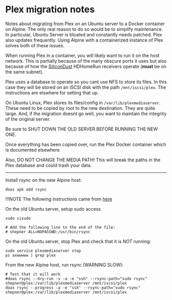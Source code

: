 # Plex migration notes

Notes about migrating from Plex on an Ubuntu server to a Docker container on Alpine.  The only real reason to do so would be to simplify maintenance. In particular, Ubuntu Server is bloated and constantly needs patched.  Plex also updates frequently.  Using Alpine with a containerized instance of Plex solves both of these issues.

When running Plex in a container, you will likely want to run it on the host network.  This is partially because of the many obscure ports it uses but also because of how the [SiliconDust](https://www.silicondust.com/) HDHomeRun receivers operate (**must** be on the same subnet).

Plex uses a database to operate so you cant use NFS to store its files.  In this case they will be stored on an iSCSI disk with the path `/mnt/iscsi/plex`.  The instructions are elswhere for setting that up.

On Ubuntu Linux, Plex stores its files/config in `/var/lib/plexmediaserver`.  These need to be copied by root to the new destination.  They are quite large.  And, if the migration doesnt go well, you want to maintain the integrity of the original server.

Be sure to SHUT DOWN THE OLD SERVER BEFORE RUNNING THE NEW ONE.

Once everything has been copied over, run the Plex Docker container which is documented elsewhere

Also, DO NOT CHANGE THE MEDIA PATH!  This will break the paths in the Plex database and could trash your data.

---

Install rsync on the new Alpine host:

``` shell
doas apk add rsync
```

!!!NOTE
  The following instructions came from [here](https://www.ustrem.org/en/articles/rsync-over-ssh-as-root-en/)

On the old Ubuntu server, setup sudo access 
``` shell
sudo visudo

# Add the following line to the end of the file:
# shepner ALL=NOPASSWD:/usr/bin/rsync
```

On the old Ubuntu server, stop Plex and check that it is *NOT* running:

``` shell
sudo service plexmediaserver stop
ps axwwwww | grep plex
```

From the new Alpine host, run rsync (WARNING SLOW):

``` shell
# Test that it will work
#doas rsync --dry-run -v -a -e "ssh" --rsync-path="sudo rsync" shepner@plex:/var/lib/plexmediaserver /mnt/iscsi/plex
doas rsync --progress -a -e "ssh" --rsync-path="sudo rsync" shepner@plex:/var/lib/plexmediaserver /mnt/iscsi/plex
```

